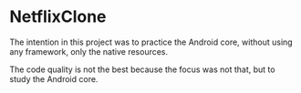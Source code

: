 # NetflixClone

The intention in this project was to practice the Android core, without using any framework, only the native resources.

The code quality is not the best because the focus was not that, but to study the Android core.
